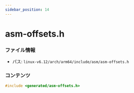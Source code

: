 ```yaml
---
sidebar_position: 14
---
```

# asm-offsets.h

### ファイル情報

- パス: `linux-v6.12/arch/arm64/include/asm/asm-offsets.h`

### コンテンツ

```h
#include <generated/asm-offsets.h>

```
